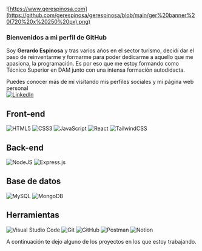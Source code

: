 ![https://www.gerespinosa.com](https://github.com/gerespinosa/gerespinosa/blob/main/ger%20banner%20(720%20x%20250%20px).png)

### Bienvenidos a mi perfil de GitHub
Soy <b>Gerardo Espinosa</b> y tras varios años en el sector turismo, decidí dar el paso de reinventarme y formarme para poder dedicarme a aquello que me apasiona, la programación. 
Es por eso que me estoy formando como Técnico Superior en DAM junto con una intensa formación autodidacta. 

Puedes conocer más de mi visitando mis perfiles sociales y mi página web personal <br>
<a href=https://www.linkedin.com/in/gerardoespinosat/>![LinkedIn](https://img.shields.io/badge/linkedin-%230077B5.svg?style=for-the-badge&logo=linkedin&logoColor=white)</a>
<a href='https://www.espinosatoscano.com' target="_blank"><img alt='' src='https://img.shields.io/badge/MI_WEB-100000?style=for-the-badge&logo=&logoColor=white&labelColor=FDAD0B&color=FDAD0B'/></a>
<br>

## Front-end
![HTML5](https://img.shields.io/badge/html5-%23E34F26.svg?style=for-the-badge&logo=html5&logoColor=white)
![CSS3](https://img.shields.io/badge/css3-%231572B6.svg?style=for-the-badge&logo=css3&logoColor=white)
![JavaScript](https://img.shields.io/badge/javascript-%23323330.svg?style=for-the-badge&logo=javascript&logoColor=%23F7DF1E)
![React](https://img.shields.io/badge/react-%2320232a.svg?style=for-the-badge&logo=react&logoColor=%2361DAFB)
![TailwindCSS](https://img.shields.io/badge/tailwindcss-%2338B2AC.svg?style=for-the-badge&logo=tailwind-css&logoColor=white)
<br>
## Back-end
![NodeJS](https://img.shields.io/badge/node.js-6DA55F?style=for-the-badge&logo=node.js&logoColor=white)
![Express.js](https://img.shields.io/badge/express.js-%23404d59.svg?style=for-the-badge&logo=express&logoColor=%2361DAFB)
<br>
## Base de datos
![MySQL](https://img.shields.io/badge/mysql-%2300f.svg?style=for-the-badge&logo=mysql&logoColor=white)
![MongoDB](https://img.shields.io/badge/MongoDB-%234ea94b.svg?style=for-the-badge&logo=mongodb&logoColor=white)
<br>
## Herramientas
![Visual Studio Code](https://img.shields.io/badge/Visual%20Studio%20Code-0078d7.svg?style=for-the-badge&logo=visual-studio-code&logoColor=white)
![Git](https://img.shields.io/badge/git-%23F05033.svg?style=for-the-badge&logo=git&logoColor=white)
![GitHub](https://img.shields.io/badge/github-%23121011.svg?style=for-the-badge&logo=github&logoColor=white)
![Postman](https://img.shields.io/badge/Postman-FF6C37?style=for-the-badge&logo=postman&logoColor=white)
![Notion](https://img.shields.io/badge/Notion-%23000000.svg?style=for-the-badge&logo=notion&logoColor=white)

A continuación te dejo alguno de los proyectos en los que estoy trabajando. 
